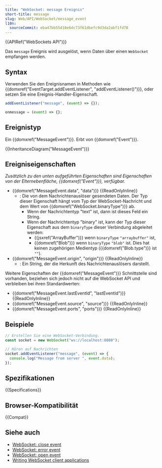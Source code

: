 ```yaml
---
title: "WebSocket: message Ereignis"
short-title: message
slug: Web/API/WebSocket/message_event
l10n:
  sourceCommit: eba47bb55d10e6dc73f61dbefc9d3da2abf1fd78
---
```


{{APIRef("WebSockets API")}}

Das `message` Ereignis wird ausgelöst, wenn Daten über einen `WebSocket` empfangen werden.

## Syntax

Verwenden Sie den Ereignisnamen in Methoden wie {{domxref("EventTarget.addEventListener", "addEventListener()")}}, oder setzen Sie eine Ereignis-Handler-Eigenschaft.

```js
addEventListener("message", (event) => {});

onmessage = (event) => {};
```

## Ereignistyp

Ein {{domxref("MessageEvent")}}. Erbt von {{domxref("Event")}}.

{{InheritanceDiagram("MessageEvent")}}

## Ereigniseigenschaften

_Zusätzlich zu den unten aufgeführten Eigenschaften sind Eigenschaften von der Elternebenfläche, {{domxref("Event")}}, verfügbar._

- {{domxref("MessageEvent.data", "data")}} {{ReadOnlyInline}}
  - : Die von dem Nachrichtenauslöser gesendeten Daten. Der Typ dieser Eigenschaft hängt vom Typ der WebSocket-Nachricht und dem Wert von {{domxref("WebSocket.binaryType")}} ab.
    - Wenn der Nachrichtentyp "text" ist, dann ist dieses Feld ein String.
    - Wenn der Nachrichtentyp "binary" ist, kann der Typ dieser Eigenschaft aus dem `binaryType` dieser Verbindung abgeleitet werden:
      - {{jsxref("ArrayBuffer")}} wenn `binaryType` `"arraybuffer"` ist,
      - {{domxref("Blob")}} wenn `binaryType` `"blob"` ist. Dies hat keinen zugehörigen Medientyp ({{domxref("Blob.type")}} ist `""`).
- {{domxref("MessageEvent.origin", "origin")}} {{ReadOnlyInline}}
  - : Ein String, der die Herkunft des Nachrichtenauslösers darstellt.

Weitere Eigenschaften der {{domxref("MessageEvent")}} Schnittstelle sind vorhanden, beziehen sich jedoch nicht auf die WebSocket API und verbleiben bei ihren Standardwerten:

- {{domxref("MessageEvent.lastEventId", "lastEventId")}} {{ReadOnlyInline}}
- {{domxref("MessageEvent.source", "source")}} {{ReadOnlyInline}}
- {{domxref("MessageEvent.ports", "ports")}} {{ReadOnlyInline}}

## Beispiele

```js
// Erstellen Sie eine WebSocket-Verbindung.
const socket = new WebSocket("ws://localhost:8080");

// Hören auf Nachrichten
socket.addEventListener("message", (event) => {
  console.log("Message from server ", event.data);
});
```

## Spezifikationen

{{Specifications}}

## Browser-Kompatibilität

{{Compat}}

## Siehe auch

- [WebSocket: close event](/de/docs/Web/API/WebSocket/close_event)
- [WebSocket: error event](/de/docs/Web/API/WebSocket/error_event)
- [WebSocket: open event](/de/docs/Web/API/WebSocket/open_event)
- [Writing WebSocket client applications](/de/docs/Web/API/WebSockets_API/Writing_WebSocket_client_applications)
